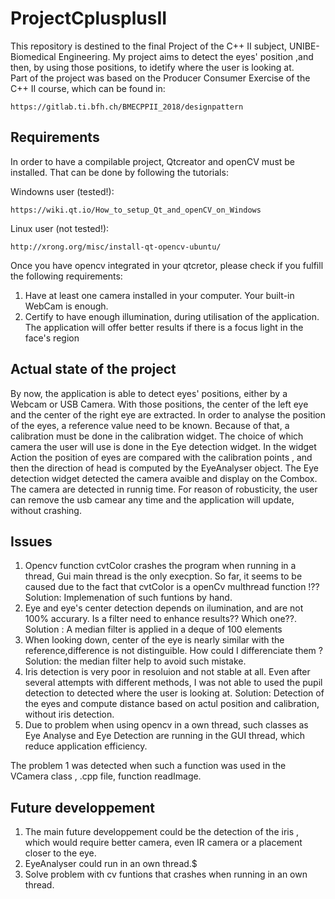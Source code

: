 # ProjectCplusplusII

This repository is destined to the final Project of the C++ II subject, UNIBE- Biomedical Engineering. 
My project aims to detect the eyes' position ,and then, by using those positions, to idetify where the user is looking at.   
Part of the project was based on the Producer Consumer Exercise of the C++ II course, which can be found in:

    https://gitlab.ti.bfh.ch/BMECPPII_2018/designpattern


## Requirements

In order to have a compilable project, Qtcreator and openCV must be installed. That can be done by following the tutorials:

Windowns user (tested!):

    https://wiki.qt.io/How_to_setup_Qt_and_openCV_on_Windows 
    
Linux user (not tested!):  

    http://xrong.org/misc/install-qt-opencv-ubuntu/ 
    
Once you have opencv integrated in your qtcretor, please check if you fulfill the following requirements:

1. Have at least one camera installed in your computer. Your built-in WebCam is enough.
2. Certify to have enough illumination, during utilisation of the application. The application will offer better results if there is a focus light in the face's region

## Actual state of the project

By now, the application is able to detect eyes' positions, either by a Webcam or USB Camera. With those positions, the center of the left eye and the center of the right eye are extracted.
In order to analyse the position of the eyes, a reference value need to be known. Because of that, a calibration must be done in the calibration widget.
The choice of which camera the user will use is done in the Eye detection widget. 
In the widget Action the position of eyes are compared with the calibration points , and then the direction of head is computed by the EyeAnalyser object.
The Eye detection widget detected the camera avaible and display on the Combox. The camera are detected in runnig time.
For reason of robusticity, the user can remove the usb camear any time and the application will update,  without crashing.


## Issues 

1. Opencv function cvtColor crashes the program when running in a thread, Gui main thread is the only execption. So far, it seems to be caused due to the fact that cvtColor is a openCv multhread function !??  Solution: Implemenation of such funtions by hand.
2. Eye and eye's center detection depends on ilumination, and are not 100% accurary. Is a filter need to enhance results?? Which one??.  Solution : A median filter is applied in a deque of 100 elements
3. When looking down, center of the eye is nearly similar with the reference,difference is not distinguible. How could I differenciate them ? Solution: the median filter help to avoid such mistake.
4. Iris detection is very poor in resoluion and not stable at all. Even after several attempts with different methods, I was not able to used the pupil detection to detected where the user is looking at. Solution: Detection of the eyes and compute distance based on actul position and calibration, without iris detection.
5. Due to problem when using opencv in a own thread, such classes as Eye Analyse and Eye Detection are running in the GUI thread, which reduce application efficiency.

The problem 1 was detected when such a function was used in the VCamera class , .cpp file, function readImage.


## Future developpement 

1. The main future developpement could be the detection of the iris , which would require better camera, even IR camera or a placement closer to the eye.
2. EyeAnalyser could run in an own thread.$
3. Solve problem with cv funtions that crashes when running in an own thread. 
